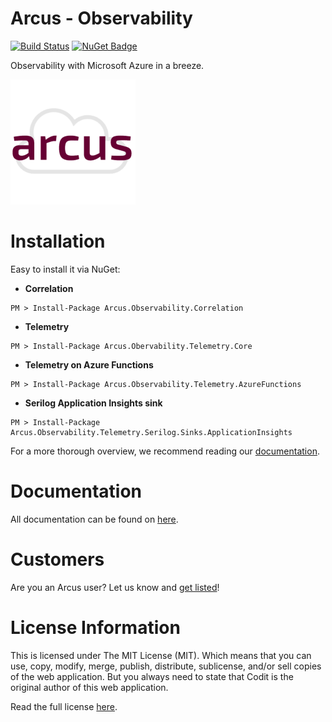 # Arcus - Observability
[![Build Status](https://dev.azure.com/codit/Arcus/_apis/build/status/Commit%20builds/CI%20-%20Arcus.Observability?branchName=master)](https://dev.azure.com/codit/Arcus/_build/latest?definitionId=733&branchName=master)
[![NuGet Badge](https://buildstats.info/nuget/Arcus.Observability.Correlation?includePreReleases=true)](https://www.nuget.org/packages/Arcus.Observability.Correlation/)

Observability with Microsoft Azure in a breeze.

![Arcus](https://raw.githubusercontent.com/arcus-azure/arcus/master/media/arcus.png)

# Installation
Easy to install it via NuGet:

- **Correlation**

```shell
PM > Install-Package Arcus.Observability.Correlation
```

- **Telemetry**

```shell
PM > Install-Package Arcus.Obervability.Telemetry.Core
```

- **Telemetry on Azure Functions**

```shell
PM > Install-Package Arcus.Observability.Telemetry.AzureFunctions
```

- **Serilog Application Insights sink**

```shell
PM > Install-Package Arcus.Observability.Telemetry.Serilog.Sinks.ApplicationInsights
```

For a more thorough overview, we recommend reading our [documentation](#documentation).

# Documentation
All documentation can be found on [here](https://observability.arcus-azure.net/).

# Customers
Are you an Arcus user? Let us know and [get listed](https://bit.ly/become-a-listed-arcus-user)!

# License Information
This is licensed under The MIT License (MIT). Which means that you can use, copy, modify, merge, publish, distribute, sublicense, and/or sell copies of the web application. But you always need to state that Codit is the original author of this web application.

Read the full license [here](https://github.com/arcus-azure/arcus.observability/blob/master/LICENSE).
